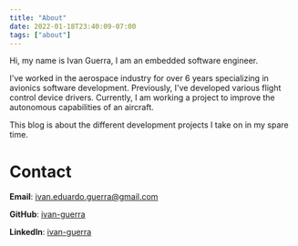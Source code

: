 ```yaml
---
title: "About"
date: 2022-01-18T23:40:09-07:00
tags: ["about"]
---
```


Hi, my name is Ivan Guerra, I am an embedded software engineer.

I've worked in the aerospace industry for over 6 years specializing in avionics
software development. Previously, I've developed various flight control device
drivers. Currently, I am working a project to improve the autonomous
capabilities of an aircraft.

This blog is about the different development projects I take on in my spare
time.

# Contact

**Email**: [ivan.eduardo.guerra@gmail.com](mailto:ivan.eduardo.guerra@gmail.com)

**GitHub**: [ivan-guerra](https://github.com/ivan-guerra)

**LinkedIn**: [ivan-guerra](https://linkedin.com/in/ivan-guerra)
